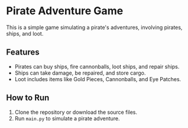 # Pirate Adventure Game

This is a simple game simulating a pirate's adventures, involving pirates, ships, and loot.

## Features
- Pirates can buy ships, fire cannonballs, loot ships, and repair ships.
- Ships can take damage, be repaired, and store cargo.
- Loot includes items like Gold Pieces, Cannonballs, and Eye Patches.

## How to Run
1. Clone the repository or download the source files.
2. Run `main.py` to simulate a pirate adventure.

